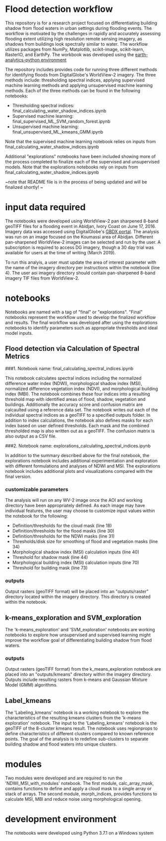 # Flood detection workflow

This repository is for a research project focused on differentiating building shadow from flood waters in urban settings during flooding events. The workflow is motivated by the challenges in rapidly and accurately assessing flooding extent utilizing high resolution remote sensing imagery, as shadows from buildings look spectrally similar to water. The workflow utilizes packages from NumPy, Matplotlib, scikit-image, scikit-learn, RasterIO, and EarthPy. The workbook was developed using the [earth-analytics-python environment](https://github.com/earthlab/earth-analytics-python-env)

The repository includes provides code for running three different methods for identifying floods from DigitalGlobe's WorldView-2 imagery. The three methods include: thresholding spectral indices, applying supervised machine learning methods and applying unsupervised machine learning methods. Each of the three methods can be found in the following notebooks:

- Thresholding spectral indices: final_calculating_water_shadow_indices.ipynb
- Supervised machine learning: final_supervised_ML_SVM_random_forest.ipynb
- Unsupervised machine learning: final_unsupervised_ML_kmeans_GMM.ipynb

Note that the supervised machine learning notebook relies on inputs from final_calculating_water_shadow_indices.ipynb

Additional "explorations" notebooks have been included showing more of the process completed to finalize each of the supervised and unsupervised models. Note that the explorations notebooks rely on inputs from final_calculating_water_shadow_indices.ipynb

~note that README file is in the process of being updated and will be finalized shortly! ~

# input data required

The notebooks were developed using WorldView-2 pan sharpened 8-band geoTIFF files for a flooding event in Abidjan, Ivory Coast on June 17, 2016. Imagery data was accessed using DigitalGlobe's [GBDX portal](https://platform.digitalglobe.com/gbdx/). The analysis was run on an image focused on the Koumassi area of Abidjan. Different pan-sharpened WorldView-2 images can be selected and run by the user. A subscription is required to access DG imagery, though a 30 day trial was available for users at the time of writing (March 2019). 

To run this analyis, a user must update the area of interest parameter with the name of the imagery directory per instructions within the notebook (line 4). The user aoi imagery directory should contain pan-sharpened 8-band imagery TIF files from WorldView-2. 

# notebooks

Notebooks are named with a tag of "final" or "explorations". "Final" notebooks represent the workflow used to develop the finalized workflow and results. The final workflow was developed after using the explorations notebooks to identify parameters such as appropriate thresholds and ideal model inputs. 

## Flood detection via Calculation of Spectral Metrics

###1. Notebook name: final_calculating_spectral_indices.ipynb

This notebook calculates spectral indices including the normalized difference water index (NDWI), morphological shadow index (MSI), normalized difference vegetation index (NDVI), and morphological building index (MBI). The notebook combines these four indices into a resulting threshold map with identified areas of flood, shadow, vegetation and buildings. Additionally the accuracy score and confusion matrix are calcaulted using a reference data set. The notebook writes out each of the individual spectral indices as a geoTIFF to a specified outputs folder. In addition to index calculations, the notebook also defines masks for each index based on user defined thresholds. Each mask and the combined thresholded map is also written out as a geoTIFF. The confusion matrix is also output as a CSV file. 

###2. Notebook name: explorations_calculating_spectral_indices.ipynb

In addition to the summary described above for the final notebook, the explorations notebook includes additional experimentation and exploration with different formulations and analyses of NDWI and MSI. The explorations notebook includes additional plots and visualizations compared with the final version. 

### customizable parameters

The analysis will run on any WV-2 image once the AOI and working directory have been appropriately defined. As each image may have individual features, the user may choose to customize input values within the notebook for the following:
- Definition/thresholds for the cloud mask (line 18)
- Definition/thresholds for the flood masks (line 30)
- Definition/thresholds for the NDWI masks (line 31)
- Thresholds/disk size for smoothing of flood and vegetation masks (line 34)
- Morphological shadow index (MSI) calculation inputs (line 40)
- Threshold for shadow mask (line 44)
- Morphological building index (MSI) calculation inputs (line 70)
- Threshold for building mask (line 73)

### outputs

Output rasters (geoTIFF format) will be placed into an "outputs/raster" directory located within the imagery directory. This directory is created within the notebook. 

## k-means_exploration and SVM_exploration

The 'k-means_exploration' and 'SVM_exploration' notebooks are working notebooks to explore how unsupervised and supervised learning might improve the workflow goal of differentiating building shadow from flood waters. 

### outputs

Output rasters (geoTIFF format) from the k_means_exploration notebook are placed into an "outputs/kmeans" directory within the imagery directory. Outputs include resulting rasters from k-means and Gaussian Mixture Model (GMM) algorithms. 

## Label_kmeans 
The 'Labeling_kmeans' notebook is a working notebook to explore the characteristics of the resulting kmeans clusters from the 'k-means exploration' notebook. The input to the 'Labeling_kmeans' notebook is the geoTIFF of the 8-cluster kmeans result. The notebook uses regionprops to define characteristics of different clusters compared to known reference points. The goal of the analysis is to redefine sub-clusters to separate building shadow and flood waters into unique clusters. 

# modules
Two modules were developed and are required to run the 'NDWI_MSI_with_modules' notebook. The first module, calc_array_mask, contains functions to define and apply a cloud mask to a single array or stack of arrays. The second module, morph_indices, provides functions to calculate MSI, MBI and reduce noise using morphological opening. 

# development environment
The notebooks were developed using Python 3.7.1 on a Windows system
